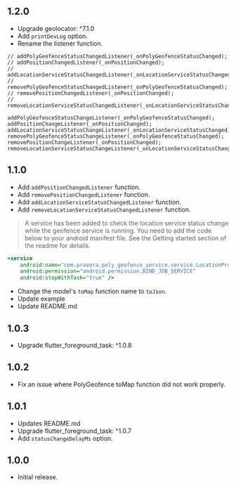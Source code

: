 ## 1.2.0

* Upgrade geolocator: ^7.1.0
* Add `printDevLog` option.
* Rename the listener function.
```text
// addPolyGeofenceStatusChangedListener(_onPolyGeofenceStatusChanged);
// addPositionChangedListener(_onPositionChanged);
// addLocationServiceStatusChangedListener(_onLocationServiceStatusChanged);
// removePolyGeofenceStatusChangedListener(_onPolyGeofenceStatusChanged);
// removePositionChangedListener(_onPositionChanged);
// removeLocationServiceStatusChangedListener(_onLocationServiceStatusChanged);

addPolyGeofenceStatusChangeListener(_onPolyGeofenceStatusChanged);
addPositionChangeListener(_onPositionChanged);
addLocationServiceStatusChangeListener(_onLocationServiceStatusChanged);
removePolyGeofenceStatusChangeListener(_onPolyGeofenceStatusChanged);
removePositionChangeListener(_onPositionChanged);
removeLocationServiceStatusChangeListener(_onLocationServiceStatusChanged);
```

## 1.1.0

* Add `addPositionChangedListener` function.
* Add `removePositionChangedListener` function.
* Add `addLocationServiceStatusChangedListener` function.
* Add `removeLocationServiceStatusChangedListener` function.
> A service has been added to check the location service status change while the geofence service is running. 
You need to add the code below to your android manifest file. See the Getting started section of the readme for details.
```xml
<service
    android:name="com.pravera.poly_geofence_service.service.LocationProviderIntentService"
    android:permission="android.permission.BIND_JOB_SERVICE"
    android:stopWithTask="true" />
```
* Change the model's `toMap` function name to `toJson`.
* Update example
* Update README.md

## 1.0.3

* Upgrade flutter_foreground_task: ^1.0.8

## 1.0.2

* Fix an issue where PolyGeofence toMap function did not work properly.

## 1.0.1

* Updates README.md
* Upgrade flutter_foreground_task: ^1.0.7
* Add `statusChangeDelayMs` option.

## 1.0.0

* Initial release.
